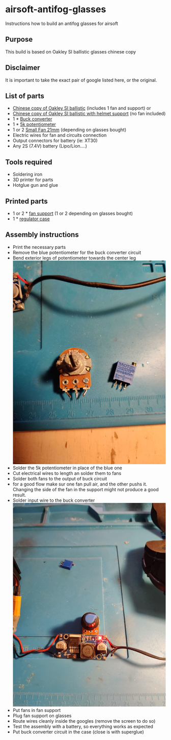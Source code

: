 # airsoft-antifog-glasses
Instructions how to build an antifog glasses for airsoft

## Purpose

This build is based on Oakley SI ballistic glasses chinese copy


## Disclaimer

It is important to take the exact pair of google listed here, or the original.

## List of parts

- [Chinese copy of Oakley SI ballistic](https://a.aliexpress.com/_EyxQSQt) (includes 1 fan and support)
or
- [Chinese copy of Oakley SI ballistic with helmet support](https://a.aliexpress.com/_EycWlfP) (no fan included)
- 1 * [Buck converter](https://a.aliexpress.com/_EGvoNsp)
- 1 * [5k potentiometer](https://a.aliexpress.com/_Exazmhr)
- 1 or 2 [Small Fan 21mm](https://a.aliexpress.com/_EwjtQF7) (depending on glasses bought)
- Electric wires for fan and circuits connection
- Output connectors for battery (ie: XT30)
- Any 2S (7.4V) battery (Lipo/Lion....)

## Tools required

- Soldering iron
- 3D printer for parts
- Hotglue gun and glue

## Printed parts

- 1 or 2 * [fan support](printed_parts/Support%20ventilateur%20lunettes%20v66.stl) (1 or 2 depending on glasses bought)
- 1 * [regulator case](printed_parts/boite%20r%C3%A9gulateur%20v14.stl)

## Assembly instructions

- Print the necessary parts
- Remove the blue potentiometer for the buck converter circuit
- Bend exterior legs of potentiometer towards the center leg
![like this](images/img_20221105_193055-1.jpg)
- Solder the 5k potentiometer in place of the blue one
- Cut electrical wires to length an solder them to fans
- Solder both fans to the output of buck circuit
- for a good flow make sur one fan pull air, and the other pushs it. Changing the side of the fan in the support might not produce a good result.
- Solder input wire to the buck converter
![You should have something like this](images/IMG_20221105_192808.jpg)
- Put fans in fan support
- Plug fan support on glasses
- Route wires cleanly inside the googles (remove the screen to do so)
- Test the assembly with a battery, so everything works as expected
- Put buck converter circuit in the case (close is with superglue)

